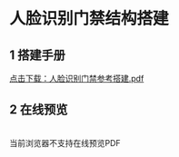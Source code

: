 # 人脸识别门禁结构搭建
## 1 搭建手册

<a href="/tutorial/cfdsx/pdf/人脸识别门禁参考搭建.pdf">点击下载：人脸识别门禁参考搭建.pdf </a>

## 2 在线预览
<br>
<object data="/tutorial/cfdsx/pdf/人脸识别门禁参考搭建.pdf" type="application/pdf" width=1200 height=800 name="人脸识别门禁参考搭建">
当前浏览器不支持在线预览PDF
</object>